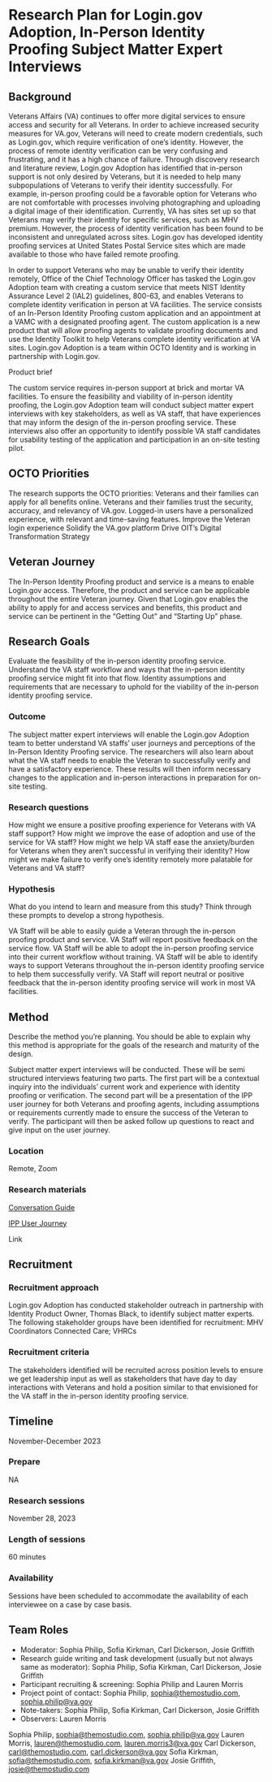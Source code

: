 # Research Plan for Login.gov Adoption, In-Person Identity Proofing Subject Matter Expert Interviews


## Background
Veterans Affairs (VA) continues to offer more digital services to ensure access and security for all Veterans. In order to achieve increased security measures for VA.gov, Veterans will need to  create modern credentials, such as Login.gov, which require verification of one’s identity. However, the process of remote identity verification can be very confusing and frustrating, and it has a high chance of failure. Through discovery research and literature review, Login.gov Adoption has identified that in-person support is not only desired by Veterans, but it is needed to help many subpopulations of Veterans to verify their identity successfully. For example, in-person proofing could be a favorable option for Veterans who are not comfortable with processes involving photographing and uploading a digital image of their identification. Currently, VA has sites set up so that Veterans may verify their identity for specific services, such as MHV premium. However, the process of identity verification has been found to be inconsistent and unregulated across sites. Login.gov has developed identity proofing services at United States Postal Service sites which are made available to those who have failed remote proofing.


In order to support Veterans who may be unable to verify their identity remotely, Office of the Chief Technology Officer has tasked the Login.gov Adoption team with creating a custom service that meets NIST Identity Assurance Level 2 (IAL2) guidelines, 800-63, and enables Veterans to complete identity verification in person at VA facilities. The service consists of an In-Person Identity Proofing custom application and an appointment at a VAMC with a designated proofing agent. The custom application is a new product that will allow proofing agents to validate proofing documents and use the Identity Toolkit to help Veterans complete identity verification at VA sites. Login.gov Adoption is a team within OCTO Identity and is working in partnership with Login.gov.

Product brief

The custom service requires in-person support at brick and mortar VA facilities. To ensure the feasibility and viability of in-person identity proofing, the Login.gov Adoption team will conduct subject matter expert interviews with key stakeholders, as well as VA staff, that have experiences that may inform the design of the in-person proofing service. These interviews also offer an opportunity to identify possible VA staff candidates for usability testing of the application and participation in an on-site testing pilot.  

## OCTO Priorities


The research supports the OCTO priorities:
Veterans and their families can apply for all benefits online.
Veterans and their families trust the security, accuracy, and relevancy of VA.gov.
Logged-in users have a personalized experience, with relevant and time-saving features.
Improve the Veteran login experience
Solidify the VA.gov platform
Drive OIT’s Digital Transformation Strategy
## Veteran Journey
The In-Person Identity Proofing product and service is a means to enable Login.gov access. Therefore, the product and service can be applicable throughout the entire Veteran journey. Given that Login.gov enables the ability to apply for and access services and benefits, this product and service can be pertinent in the “Getting Out” and “Starting Up” phase. 

## Research Goals	
Evaluate the feasibility of the in-person identity proofing service.
Understand the VA staff workflow and ways that the in-person identity proofing service might fit into that flow.
Identity assumptions and requirements that are necessary to uphold for the viability of the in-person identity proofing service. 

### Outcome
The subject matter expert interviews will enable the Login.gov Adoption team to better understand VA staffs’ user journeys and perceptions of the In-Person Identity Proofing service. The researchers will also learn about what the VA staff needs to enable the Veteran to successfully verify and have a satisfactory experience. These results will then inform necessary changes to the application and in-person interactions in preparation for on-site testing. 

### Research questions

How might we ensure a positive proofing experience for Veterans with VA staff support?
How might we improve the ease of adoption and use of the service for VA staff?
How might we help VA staff ease the anxiety/burden for Veterans when they aren’t successful in verifying their identity?
How might we make failure to verify one’s identity remotely more palatable for Veterans and VA staff?

### Hypothesis
What do you intend to learn and measure from this study? Think through these prompts to develop a strong hypothesis.

VA Staff will be able to easily guide a Veteran through the in-person proofing product and service. 
VA Staff will report positive feedback on the service flow.
VA Staff will be able to adopt the in-person proofing service into their current workflow without training. 
VA Staff will be able to identify ways to support Veterans throughout the in-person identity proofing service to help them successfully verify. 
VA Staff will report neutral or positive feedback that the in-person identity proofing service will work in most VA facilities. 

## Method	
Describe the method you’re planning. You should be able to explain why this method is appropriate for the goals of the research and maturity of the design. 

Subject matter expert interviews will be conducted. These will be semi structured interviews featuring two parts. The first part will be a contextual inquiry into the individuals’ current work and experience with identity proofing or verification. The second part will be a presentation of the IPP user journey for both Veterans and proofing agents, including assumptions or requirements currently made to ensure the success of the Veteran to verify. The participant will then be asked follow up questions to react and give input on the user journey. 

### Location
Remote, Zoom

### Research materials

[Conversation Guide](https://github.com/department-of-veterans-affairs/va.gov-team/blob/master/products/login.gov-adoption/in-person-proofing/research/2023-12-in-person-proofing-pilot-SME%20Interviews/IPP%20SME%20Interview%20Conversation%20Guide)

[IPP User Journey](https://app.mural.co/t/departmentofveteransaffairs9999/m/departmentofveteransaffairs9999/1715873173305/58b1d54bedb189a9f6f7242e1b689cd2a31f869e?sender=u1b0df595924572baa8a94764)

Link
## Recruitment	

### Recruitment approach

Login.gov Adoption has conducted stakeholder outreach in partnership with Identity Product Owner, Thomas Black, to identify subject matter experts. The following stakeholder groups have been identified for recruitment:
MHV Coordinators
Connected Care; VHRCs


### Recruitment criteria
The stakeholders identified will be recruited across position levels to ensure we get leadership input as well as stakeholders that have day to day interactions with Veterans and hold a position similar to that envisioned for the VA staff in the in-person identity proofing service. 


## Timeline
November-December 2023

### Prepare
NA

### Research sessions
November 28, 2023


### Length of sessions
60 minutes

### Availability
Sessions have been scheduled to accommodate the availability of each interviewee on a case by case basis. 

## Team Roles		
- Moderator: Sophia Philip, Sofia Kirkman, Carl Dickerson, Josie Griffith
- Research guide writing and task development (usually but not always same as moderator): Sophia Philip, Sofia Kirkman, Carl Dickerson, Josie Griffith	
- Participant recruiting & screening: Sophia Philip and Lauren Morris	
- Project point of contact: Sophia Philip, sophia@themostudio.com, sophia.philip@va.gov	
- Note-takers: Sophia Philip, Sofia Kirkman, Carl Dickerson, Josie Griffith	
- Observers: Lauren Morris

Sophia Philip, sophia@themostudio.com, sophia.philip@va.gov
Lauren Morris, lauren@themostudio.com, lauren.morris3@va.gov
Carl Dickerson, carl@themostudio.com, carl.dickerson@va.gov
Sofia Kirkman, sofia@themostudio.com, sofia.kirkman@va.gov
Josie Griffith, josie@themostudio.com


